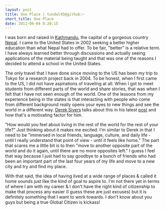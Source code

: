 ```yaml
---
layout: post
title: One Place | tundal45@github:~
short_title: One Place
date: 2011-06-04 8:20:15
---
```


I was born and raised in
[Kathmandu](http://en.wikipedia.org/wiki/Kathmandu), the capital of a
gorgeous country [Nepal](http://en.wikipedia.org/wiki/Nepal). I came to
the United States in 2002 seeking a better higher education than what
Nepal had to offer. To be fair, "better" is a relative term. I have
always learned better through discussions and actually seeing
applications of the material being taught and that was one of the
reasons I decided to attend a school in the United States.

The only travel that I have done since moving to the US has been my trip
to Tokyo for a research project back in 2004. To be honest, when I first
came to the US, I did not have aspirations of traveling at all. When I
got to meet students from different parts of the world and share
stories, that was when I felt that I have not seen enough of the world.
One of the lessons from my experience being in the states is that
interacting with people who come from different background really opens
your eyes to new things and see the world in a different way. [Derek
Sivers](http://twitter.com/#!/sivers) talks about this in his latest
[post](http://sivers.org/singapore) and how that's a motivating factor
for him.

“How would you feel about living in the rest of the world for the rest
of your life?” Just thinking about it makes me excited. I'm similar to
Derek in that I need to be "immersed in local friends, language,
culture, and daily life - until I really understand that point of view -
until it feels like home." The part that scares me a little bit is to
then "move to another opposite part of the world and do it again, until
there are no more opposites left." I guess I feel that way because I
just had to say goodbye to a bunch of friends who had been an important
part of the last four years of my life and move to a new city and try
and find my place.

With that said, the idea of having lived at a wide range of places &
called it home sounds just like the kind of goal to aspire to. I'm not
there yet in terms of where I am with my career & I don't have the right
kind of citizenship to make that process any easier (I guess these are
just excuses) but it is definitely something that I want to work
towards. I don't know about you guys but being a true Global Citizen is
kickass!
